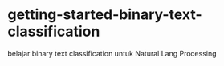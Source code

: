 # getting-started-binary-text-classification
belajar binary text classification untuk Natural Lang Processing
